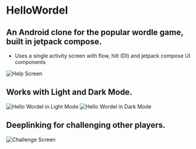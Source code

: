 # HelloWordel

## An Android clone for the popular wordle game, built in jetpack compose.
- Uses a single activity screen with flow, hilt (DI) and jetpack compose UI components

![Help Screen](../screenshots/help.png "Help Screen")

## Works with Light and Dark Mode.

![Hello Wordel in Light Mode](../screenshots/lightmode.png "Hello Wordel in Light Mode")
![Hello Wordel in Dark Mode](../screenshots/darkmode.png "Hello Wordel in Dark Mode")


## Deeplinking for challenging other players.
![Challenge Screen](../screenshots/help.png "Challenge Screen")
